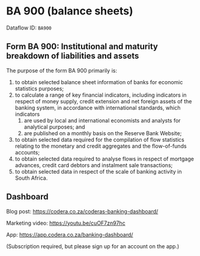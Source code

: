 # BA 900 (balance sheets)

Dataflow ID: `BA900`

## Form BA 900: Institutional and maturity breakdown of liabilities and assets

The purpose of the form BA 900 primarily is:
1.  to obtain selected balance sheet information of banks for economic statistics purposes;
1.  to calculate a range of key financial indicators, including indicators in respect of money supply, credit extension and net foreign assets of the banking system, in accordance with international standards, which indicators 
    1.  are used by local and international economists and analysts for analytical purposes; and 
    1.  are published on a monthly basis on the Reserve Bank Website;
1.  to obtain selected data required for the compilation of flow statistics relating to the monetary and credit aggregates and the flow-of-funds accounts;
1.  to obtain selected data required to analyse flows in respect of mortgage advances, credit card debtors and instalment sale transactions;
1.  to obtain selected data in respect of the scale of banking activity in South Africa.

## Dashboard

Blog post: https://codera.co.za/coderas-banking-dashboard/

Marketing video: https://youtu.be/cuOF7zn97hc

App: https://app.codera.co.za/banking-dashboard/ 

(Subscription required, but please sign up for an account on the app.)



